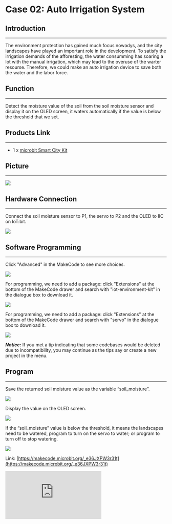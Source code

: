 # Case 02: Auto Irrigation System



##  Introduction
---

The environment protection has gained much focus nowadys, and the city landscapes have played an important role in the development. To satisfy the irrigation demands of the afforesting, the water consumming has soaring a lot with the manual irrigation, which may lead to the overuse of the warter resourse. Therefore, we could make an auto irrigation device to save both the water and the labor force.

##  Function

---

Detect the moisture value of the soil from the soil moisture sensor and display it on the OLED screen, it waters automatically if the value is below the threshold that we set.

## Products Link
---
- 1 x [microbit Smart City Kit](https://shop.elecfreaks.com/products/elecfreaks-micro-bit-smart-city-kit-without-micro-bit-board?_pos=1&_sid=ce30b50b6&_ss=r)

## Picture
---

![](https://wiki-media-ef.oss-cn-hongkong.aliyuncs.com//images/microbit-Smart-City-Kit-case-01-02.png)


## Hardware Connection
---

Connect the soil moisture sensor to P1,  the servo to P2 and the OLED to IIC on IoT:bit.


![](https://wiki-media-ef.oss-cn-hongkong.aliyuncs.com//images/microbit-Smart-City-Kit-case-02-03.png)


## Software Programming

---

Click "Advanced" in the MakeCode to see more choices.

![](https://wiki-media-ef.oss-cn-hongkong.aliyuncs.com//images/microbit-Smart-City-Kit-case-01-04.png)

For programming, we need to add a package: click "Extensions" at the bottom of the MakeCode drawer and search with "iot-environment-kit" in the dialogue box to download it.

![](https://wiki-media-ef.oss-cn-hongkong.aliyuncs.com//images/microbit-Smart-City-Kit-case-01-05.png)

For programming, we need to add a package: click "Extensions" at the bottom of the MakeCode drawer and search with "servo" in the dialogue box to download it.

![](https://wiki-media-ef.oss-cn-hongkong.aliyuncs.com//images/microbit-Smart-City-Kit-case-01-06.png)

***Notice:*** If you met a tip indicating that some codebases would be deleted due to incompatibility, you may continue as the tips say or create a new project in the menu.

## Program

---
Save the returned soil moisture value as the variable “soil_moisture”.

![](https://wiki-media-ef.oss-cn-hongkong.aliyuncs.com//images/microbit-Smart-City-Kit-case-02-07.png)

Display the value on the OLED screen.

![](https://wiki-media-ef.oss-cn-hongkong.aliyuncs.com//images/microbit-Smart-City-Kit-case-02-08.png)

If the “soil_moisture” value is below the threshold, it means the landscapes need to be watered, program to turn on the servo to water; or program to turn off to stop watering.

![](https://wiki-media-ef.oss-cn-hongkong.aliyuncs.com//images/microbit-Smart-City-Kit-case-02-09.png)


Link: [https://makecode.microbit.org/_e36JXPW3r31t](https://makecode.microbit.org/_e36JXPW3r31t)

<div
    style={{
        position: 'relative',
        paddingBottom: '60%',
        overflow: 'hidden',
    }}
>
    <iframe
        src="https://makecode.microbit.org/_e36JXPW3r31t"
        frameborder="0"
        sandbox="allow-popups allow-forms allow-scripts allow-same-origin"
        style={{
            position: 'absolute',
            width: '100%',
            height: '100%',
        }}
    />
</div>


## Result
---
- The soil moisture value displays on the OLED, the water valve would be opened if the value is lower than the threshold or it turns off to save water.
